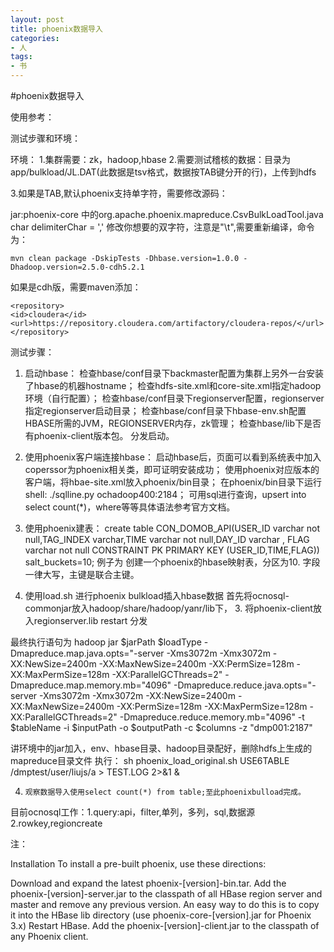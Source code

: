 ```yaml
---
layout: post
title: phoenix数据导入
categories:
- 人
tags:
- 书
---
```




#phoenix数据导入

使用参考：

测试步骤和环境：


环境：
1.集群需要：zk，hadoop,hbase
2.需要测试稽核的数据：目录为app/bulkload/JL.DAT(此数据是tsv格式，数据按TAB键分开的行)，上传到hdfs

3.如果是TAB,默认phoenix支持单字符，需要修改源码：

jar:phoenix-core 中的org.apache.phoenix.mapreduce.CsvBulkLoadTool.java char delimiterChar = ',' 修改你想要的双字符，注意是"\t",需要重新编译，命令为：

	mvn clean package -DskipTests -Dhbase.version=1.0.0 -Dhadoop.version=2.5.0-cdh5.2.1

如果是cdh版，需要maven添加：

	<repository>
	<id>cloudera</id> 
	<url>https://repository.cloudera.com/artifactory/cloudera-repos/</url>
	</repository>

测试步骤：

1. 启动hbase：
检查hbase/conf目录下backmaster配置为集群上另外一台安装了hbase的机器hostname；
检查hdfs-site.xml和core-site.xml指定hadoop环境（自行配置）；
检查hbase/conf目录下regionserver配置，regionserver指定regionserver启动目录；
检查hbase/conf目录下hbase-env.sh配置HBASE所需的JVM，REGIONSERVER内存，zk管理；
检查hbase/lib下是否有phoenix-client版本包。
分发启动。

2. 使用phoenix客户端连接hbase：
启动hbase后，页面可以看到系统表中加入coperssor为phoenix相关类，即可证明安装成功；
使用phoenix对应版本的客户端，将hbae-site.xml放入phoenix/bin目录；
在phoenix/bin目录下运行shell: ./sqlline.py ochadoop400:2184；
可用sql进行查询，upsert into select count(*)，where等等具体语法参考官方文档。

3. 使用phoenix建表：
create table CON_DOMOB_API(USER_ID varchar not null,TAG_INDEX varchar,TIME varchar not null,DAY_ID varchar , FLAG varchar not null CONSTRAINT PK PRIMARY KEY (USER_ID,TIME,FLAG)) salt_buckets=10;
例子为 创建一个phoenix的hbase映射表，分区为10. 字段一律大写，主键是联合主键。

4. 使用load.sh 进行phoenix bulkload插入hbase数据
首先将ocnosql-commonjar放入hadoop/share/hadoop/yanr/lib下，
	3. 将phoenix-client放入regionserver.lib restart 分发

最终执行语句为
hadoop jar $jarPath $loadType -Dmapreduce.map.java.opts="-server -Xms3072m -Xmx3072m -XX:NewSize=2400m -XX:MaxNewSize=2400m -XX:PermSize=128m -XX:MaxPermSize=128m -XX:ParallelGCThreads=2" -Dmapreduce.map.memory.mb="4096" -Dmapreduce.reduce.java.opts="-server -Xms3072m -Xmx3072m -XX:NewSize=2400m -XX:MaxNewSize=2400m -XX:PermSize=128m -XX:MaxPermSize=128m -XX:ParallelGCThreads=2" -Dmapreduce.reduce.memory.mb="4096" -t $tableName -i $inputPath -o $outputPath  -c $columns -z "dmp001:2187"

讲环境中的jar加入，env、hbase目录、hadoop目录配好，删除hdfs上生成的mapreduce目录文件
执行：
sh phoenix_load_original.sh USE6TABLE /dmptest/user/liujs/a > TEST.LOG 2>&1 &

4.     观察数据导入使用select count(*) from table;至此phoenixbulload完成。


目前ocnosql工作：1.query:api，filter,单列，多列，sql,数据源 2.rowkey,regioncreate


注：

Installation
To install a pre-built phoenix, use these directions:

Download and expand the latest phoenix-[version]-bin.tar.
Add the phoenix-[version]-server.jar to the classpath of all HBase region server and master and remove any previous version. An easy way to do this is to copy it into the HBase lib directory (use phoenix-core-[version].jar for Phoenix 3.x)
Restart HBase.
Add the phoenix-[version]-client.jar to the classpath of any Phoenix client.